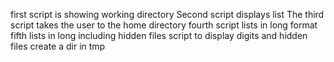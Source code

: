 first script is showing working directory
Second script displays list
The third script takes the user to the home directory
fourth script lists in long format
fifth lists in long including hidden files
script to display digits and hidden files
create a dir in tmp
